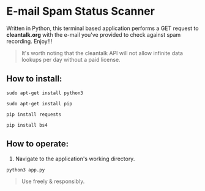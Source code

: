 # E-mail Spam Status Scanner

Written in Python, this terminal based application performs a GET request to **cleantalk.org** with the e-mail you've provided to check against spam recording. Enjoy!!!
> It's worth noting that the cleantalk API will not allow infinite data lookups per day without a paid license.

## How to install:
```
sudo apt-get install python3
```

```
sudo apt-get install pip
```

```
pip install requests
```

```
pip install bs4
```

## How to operate:
1. Navigate to the application's working directory.
```
python3 app.py
```

> Use freely & responsibly.
